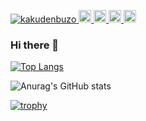 <p align="left">
  <a href="https://github.com/kakudenbuzo/kakudenbuzo/">
    <img src="https://komarev.com/ghpvc/?username=kakudenbuzo" alt="kakudenbuzo" />
  </a>
  <a href="http://twitter.com/buzou_muzou">
    <img height="20" src="https://img.shields.io/twitter/follow/buzou_muzou?label=Twitter&logo=twitter&style=flat" />
  </a>
  <a href="https://github.com/kakudenbuzo">
    <img height="20" src="https://img.shields.io/github/followers/kakudenbuzo?label=follow&logo=github&style=flat" />
  </a>
  <a href="http://qiita.com/kakudenbuzo">
    <img height="20" src="https://qiita-badge.apiapi.app/s/kakudenbuzo/posts.svg" />
  </a>
  <//qiita.com/kakudenbuzo">
    <img height="20" src="https://qiita-badge.apiapi.app/s/kakudenbuzo/contributions.svg" />
  </a>
</p>
  
### Hi there 👋

<!--
**kakudenbuzo/kakudenbuzo** is a ✨ _special_ ✨ repository because its `README.md` (this file) appears on your GitHub profile.

Here are some ideas to get you started:

- 🔭 I’m currently working on ...
- 🌱 I’m currently learning ...
- 👯 I’m looking to collaborate on ...
- 🤔 I’m looking for help with ...
- 💬 Ask me about ...
- 📫 How to reach me: ...
- 😄 Pronouns: ...
- ⚡ Fun fact: ...
-->

[![Top Langs](https://github-readme-stats.vercel.app/api/top-langs/?username=kakudenbuzo
)](https://github.com/anuraghazra/github-readme-stats)

![Anurag's GitHub stats](https://github-readme-stats.vercel.app/api?username=kakudenbuzo&show_icons=true&theme=transparent)
  
  [![trophy](https://github-profile-trophy.vercel.app/?username=kakudenbuzo&rank=S,AAA,AA)](https://github.com/ryo-ma/github-profile-trophy)

